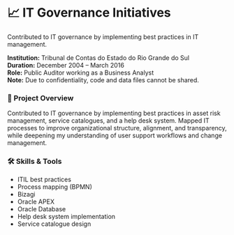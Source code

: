 # 📈 IT Governance Initiatives
Contributed to IT governance by implementing best practices in IT management.

**Institution:** Tribunal de Contas do Estado do Rio Grande do Sul  
**Duration:** December 2004 – March 2016  
**Role:** Public Auditor working as a Business Analyst  
**Note:** Due to confidentiality, code and data files cannot be shared.

### 📌 Project Overview
Contributed to IT governance by implementing best practices in asset risk management, service catalogues, and a help desk system. Mapped IT processes to improve organizational structure, alignment, and transparency, while deepening my understanding of user support workflows and change management.

### 🛠️ Skills & Tools
- ITIL best practices  
- Process mapping (BPMN)
- Bizagi
- Oracle APEX
- Oracle Database  
- Help desk system implementation  
- Service catalogue design  
